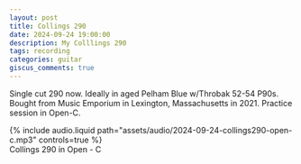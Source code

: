 ```yaml
---
layout: post
title: Collings 290
date: 2024-09-24 19:00:00
description: My Colllings 290
tags: recording
categories: guitar
giscus_comments: true
---
```


Single cut 290 now. Ideally in aged Pelham Blue w/Throbak 52-54 P90s.
Bought from Music Emporium in Lexington, Massachusetts in 2021. 
Practice session in Open-C. 

<div class="row mt-3">
    <div class="col-sm mt-3 mt-md-0">
        {% include audio.liquid path="assets/audio/2024-09-24-collings290-open-c.mp3" controls=true %}
    </div>
</div>
<div class="caption">
  Collings 290 in Open - C
</div>
